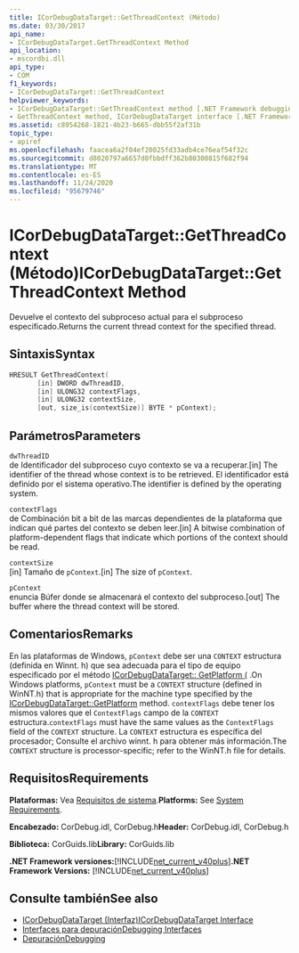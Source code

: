 ```yaml
---
title: ICorDebugDataTarget::GetThreadContext (Método)
ms.date: 03/30/2017
api_name:
- ICorDebugDataTarget.GetThreadContext Method
api_location:
- mscordbi.dll
api_type:
- COM
f1_keywords:
- ICorDebugDataTarget::GetThreadContext
helpviewer_keywords:
- ICorDebugDataTarget::GetThreadContext method [.NET Framework debugging]
- GetThreadContext method, ICorDebugDataTarget interface [.NET Framework debugging]
ms.assetid: c8954268-1821-4b23-b665-dbb55f2af31b
topic_type:
- apiref
ms.openlocfilehash: faacea6a2f04ef20025fd33adb4ce76eaf54f32c
ms.sourcegitcommit: d8020797a6657d0fbbdff362b80300815f682f94
ms.translationtype: MT
ms.contentlocale: es-ES
ms.lasthandoff: 11/24/2020
ms.locfileid: "95679746"
---
```

# <a name="icordebugdatatargetgetthreadcontext-method"></a><span data-ttu-id="20e29-102">ICorDebugDataTarget::GetThreadContext (Método)</span><span class="sxs-lookup"><span data-stu-id="20e29-102">ICorDebugDataTarget::GetThreadContext Method</span></span>

<span data-ttu-id="20e29-103">Devuelve el contexto del subproceso actual para el subproceso especificado.</span><span class="sxs-lookup"><span data-stu-id="20e29-103">Returns the current thread context for the specified thread.</span></span>  
  
## <a name="syntax"></a><span data-ttu-id="20e29-104">Sintaxis</span><span class="sxs-lookup"><span data-stu-id="20e29-104">Syntax</span></span>  
  
```cpp  
HRESULT GetThreadContext(  
       [in] DWORD dwThreadID,  
       [in] ULONG32 contextFlags,  
       [in] ULONG32 contextSize,  
       [out, size_is(contextSize)] BYTE * pContext);  
```  
  
## <a name="parameters"></a><span data-ttu-id="20e29-105">Parámetros</span><span class="sxs-lookup"><span data-stu-id="20e29-105">Parameters</span></span>  

 `dwThreadID`  
 <span data-ttu-id="20e29-106">de Identificador del subproceso cuyo contexto se va a recuperar.</span><span class="sxs-lookup"><span data-stu-id="20e29-106">[in] The identifier of the thread whose context is to be retrieved.</span></span> <span data-ttu-id="20e29-107">El identificador está definido por el sistema operativo.</span><span class="sxs-lookup"><span data-stu-id="20e29-107">The identifier is defined by the operating system.</span></span>  
  
 `contextFlags`  
 <span data-ttu-id="20e29-108">de Combinación bit a bit de las marcas dependientes de la plataforma que indican qué partes del contexto se deben leer.</span><span class="sxs-lookup"><span data-stu-id="20e29-108">[in] A bitwise combination of platform-dependent flags that indicate which portions of the context should be read.</span></span>  
  
 `contextSize`  
 <span data-ttu-id="20e29-109">[in] Tamaño de `pContext`.</span><span class="sxs-lookup"><span data-stu-id="20e29-109">[in] The size of `pContext`.</span></span>  
  
 `pContext`  
 <span data-ttu-id="20e29-110">enuncia Búfer donde se almacenará el contexto del subproceso.</span><span class="sxs-lookup"><span data-stu-id="20e29-110">[out] The buffer where the thread context will be stored.</span></span>  
  
## <a name="remarks"></a><span data-ttu-id="20e29-111">Comentarios</span><span class="sxs-lookup"><span data-stu-id="20e29-111">Remarks</span></span>  

 <span data-ttu-id="20e29-112">En las plataformas de Windows, `pContext` debe ser una `CONTEXT` estructura (definida en Winnt. h) que sea adecuada para el tipo de equipo especificado por el método [ICorDebugDataTarget:: GetPlatform (](icordebugdatatarget-getplatform-method.md) .</span><span class="sxs-lookup"><span data-stu-id="20e29-112">On Windows platforms, `pContext` must be a `CONTEXT` structure (defined in WinNT.h) that is appropriate for the machine type specified by the [ICorDebugDataTarget::GetPlatform](icordebugdatatarget-getplatform-method.md) method.</span></span> <span data-ttu-id="20e29-113">`contextFlags` debe tener los mismos valores que el `ContextFlags` campo de la `CONTEXT` estructura.</span><span class="sxs-lookup"><span data-stu-id="20e29-113">`contextFlags` must have the same values as the `ContextFlags` field of the `CONTEXT` structure.</span></span> <span data-ttu-id="20e29-114">La `CONTEXT` estructura es específica del procesador; Consulte el archivo winnt. h para obtener más información.</span><span class="sxs-lookup"><span data-stu-id="20e29-114">The `CONTEXT` structure is processor-specific; refer to the WinNT.h file for details.</span></span>  
  
## <a name="requirements"></a><span data-ttu-id="20e29-115">Requisitos</span><span class="sxs-lookup"><span data-stu-id="20e29-115">Requirements</span></span>  

 <span data-ttu-id="20e29-116">**Plataformas:** Vea [Requisitos de sistema](../../get-started/system-requirements.md).</span><span class="sxs-lookup"><span data-stu-id="20e29-116">**Platforms:** See [System Requirements](../../get-started/system-requirements.md).</span></span>  
  
 <span data-ttu-id="20e29-117">**Encabezado:** CorDebug.idl, CorDebug.h</span><span class="sxs-lookup"><span data-stu-id="20e29-117">**Header:** CorDebug.idl, CorDebug.h</span></span>  
  
 <span data-ttu-id="20e29-118">**Biblioteca:** CorGuids.lib</span><span class="sxs-lookup"><span data-stu-id="20e29-118">**Library:** CorGuids.lib</span></span>  
  
 <span data-ttu-id="20e29-119">**.NET Framework versiones:**[!INCLUDE[net_current_v40plus](../../../../includes/net-current-v40plus-md.md)]</span><span class="sxs-lookup"><span data-stu-id="20e29-119">**.NET Framework Versions:** [!INCLUDE[net_current_v40plus](../../../../includes/net-current-v40plus-md.md)]</span></span>  
  
## <a name="see-also"></a><span data-ttu-id="20e29-120">Consulte también</span><span class="sxs-lookup"><span data-stu-id="20e29-120">See also</span></span>

- [<span data-ttu-id="20e29-121">ICorDebugDataTarget (Interfaz)</span><span class="sxs-lookup"><span data-stu-id="20e29-121">ICorDebugDataTarget Interface</span></span>](icordebugdatatarget-interface.md)
- [<span data-ttu-id="20e29-122">Interfaces para depuración</span><span class="sxs-lookup"><span data-stu-id="20e29-122">Debugging Interfaces</span></span>](debugging-interfaces.md)
- [<span data-ttu-id="20e29-123">Depuración</span><span class="sxs-lookup"><span data-stu-id="20e29-123">Debugging</span></span>](index.md)
